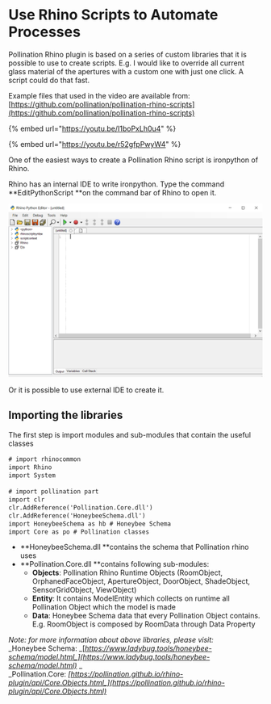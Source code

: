 # Use Rhino Scripts to Automate Processes

Pollination Rhino plugin is based on a series of custom libraries that it is possible to use to create scripts. E.g. I would like to override all current glass material of the apertures with a custom one with just one click. A script could do that fast.

Example files that used in the video are available from: [https://github.com/pollination/pollination-rhino-scripts](https://github.com/pollination/pollination-rhino-scripts)

{% embed url="https://youtu.be/I1boPxLh0u4" %}

{% embed url="https://youtu.be/r52gfpPwyW4" %}

One of the easiest ways to create a Pollination Rhino script is ironpython of Rhino.

Rhino has an internal IDE to write ironpython. Type the command **EditPythonScript **on the command bar of Rhino to open it.

![Rhino Python Editor](<../.gitbook/assets/image (60).png>)

Or it is possible to use external IDE to create it.

## Importing the libraries

The first step is import modules and sub-modules that contain the useful classes

```
# import rhinocommon
import Rhino
import System

# import pollination part
import clr
clr.AddReference('Pollination.Core.dll')
clr.AddReference('HoneybeeSchema.dll')
import HoneybeeSchema as hb # Honeybee Schema
import Core as po # Pollination classes
```

* **HoneybeeSchema.dll **contains the schema that Pollination rhino uses
* **Pollination.Core.dll **contains following sub-modules:
  * **Objects**: Pollination Rhino Runtime Objects (RoomObject, OrphanedFaceObject, ApertureObject, DoorObject, ShadeObject, SensorGridObject, ViewObject)
  * **Entity**: It contains ModelEntity which collects on runtime all Pollination Object which the model is made
  * **Data**: Honeybee Schema data that every Pollination Object contains. E.g. RoomObject is composed by RoomData through Data Property

_Note: for more information about above libraries, please visit:_\
_Honeybee Schema: _[_https://www.ladybug.tools/honeybee-schema/model.html_](https://www.ladybug.tools/honeybee-schema/model.html)_ _\
_Pollination.Core: _[_https://pollination.github.io/rhino-plugin/api/Core.Objects.html_](https://pollination.github.io/rhino-plugin/api/Core.Objects.html)__



